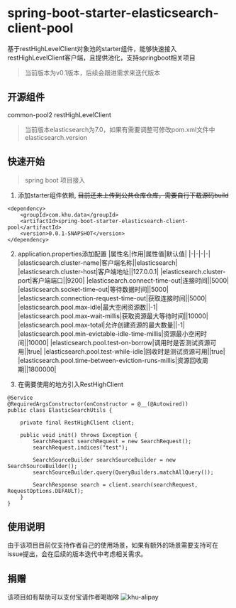 # spring-boot-starter-elasticsearch-client-pool
基于restHighLevelClient对象池的starter组件，能够快速接入restHighLevelClient客户端，且提供池化，支持springboot相关项目

> 当前版本为v0.1版本，后续会跟进需求来迭代版本

## 开源组件
common-pool2
restHighLevelClient

> 当前版本elasticsearch为7.0，如果有需要调整可修改pom.xml文件中elasticsearch.version

## 快速开始
> spring boot 项目接入
1. 添加starter组件依赖, ~~目前还未上传到公共仓库仓库，需要自行下载源码build~~
```
<dependency>
    <groupId>com.khu.data</groupId>
    <artifactId>spring-boot-starter-elasticsearch-client-pool</artifactId>
    <version>0.0.1-SNAPSHOT</version>
</dependency>
```
2. application.properties添加配置
|属性名|作用|属性值|默认值|
|-|-|-|-|
|elasticsearch.cluster-name|客户端名称||elasticsearch|
|elasticsearch.cluster-host|客户端地址||127.0.0.1|
|elasticsearch.cluster-port|客户端端口||9200|
|elasticsearch.connect-time-out|连接时间||5000|
|elasticsearch.socket-time-out|等待数据时间||5000|
|elasticsearch.connection-request-time-out|获取连接时间||5000|
|elasticsearch.pool.max-idle|最大空闲资源数||-1|
|elasticsearch.pool.max-wait-millis|获取资源最大等待时间||10000|
|elasticsearch.pool.max-total|允许创建资源的最大数量||-1|
|elasticsearch.pool.min-evictable-idle-time-millis|资源最小空闲时间||10000|
|elasticsearch.pool.test-on-borrow|调用时是否测试资源可用||true|
|elasticsearch.pool.test-while-idle|回收时是测试资源可用||true|
|elasticsearch.pool.time-between-eviction-runs-millis|资源回收周期||1800000|

3. 在需要使用的地方引入RestHighClient
```
@Service
@RequiredArgsConstructor(onConstructor = @__(@Autowired))
public class ElasticSearchUtils {

    private final RestHighClient client;

    public void init() throws Exception {
        SearchRequest searchRequest = new SearchRequest();
        searchRequest.indices("test");

        SearchSourceBuilder searchSourceBuilder = new SearchSourceBuilder();
        searchSourceBuilder.query(QueryBuilders.matchAllQuery());

        SearchResponse search = client.search(searchRequest, RequestOptions.DEFAULT);
    }
}
```

## 使用说明
由于该项目目前仅支持作者自己的使用场景，如果有额外的场景需要支持可在issue提出，会在后续的版本迭代中考虑相关需求。

## 捐赠
该项目如有帮助可以支付宝请作者喝咖啡
![khu-alipay](https://s2.ax1x.com/2020/03/04/35JBK1.png)


